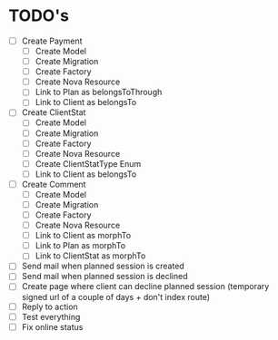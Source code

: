 # TODO's

- [ ] Create Payment
  - [ ] Create Model
  - [ ] Create Migration
  - [ ] Create Factory
  - [ ] Create Nova Resource
  - [ ] Link to Plan as belongsToThrough
  - [ ] Link to Client as belongsTo
- [ ] Create ClientStat
  - [ ] Create Model
  - [ ] Create Migration
  - [ ] Create Factory
  - [ ] Create Nova Resource
  - [ ] Create ClientStatType Enum
  - [ ] Link to Client as belongsTo
- [ ] Create Comment
  - [ ] Create Model
  - [ ] Create Migration
  - [ ] Create Factory
  - [ ] Create Nova Resource
  - [ ] Link to Client as morphTo
  - [ ] Link to Plan as morphTo
  - [ ] Link to ClientStat as morphTo
- [ ] Send mail when planned session is created
- [ ] Send mail when planned session is declined
- [ ] Create page where client can decline planned session (temporary signed url of a couple of days + don't index route)
- [ ] Reply to action
- [ ] Test everything
- [ ] Fix online status
